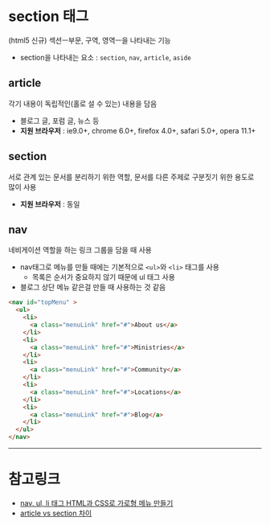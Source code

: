 # section 태그
(html5 신규) 섹션ㅡ부문, 구역, 영역ㅡ을 나타내는 기능
* section을 나타내는 요소 : `section`, `nav`, `article`, `aside`

## article
각기 내용이 독립적인(홀로 설 수 있는) 내용을 담음
* 블로그 글, 포럼 글, 뉴스 등
* **지원 브라우저** : ie9.0+, chrome 6.0+, firefox 4.0+, safari 5.0+, opera 11.1+

## section
서로 관계 있는 문서를 분리하기 위한 역할, 문서를 다른 주제로 구분짓기 위한 용도로 많이 사용
* **지원 브라우저** : 동일

## nav
네비게이션 역할을 하는 링크 그룹을 담을 때 사용
* nav태그로 메뉴를 만들 때에는 기본적으로 `<ul>`와 `<li>` 태그를 사용
  * 목록은 순서가 중요하지 않기 때문에 ul 태그 사용
* 블로그 상단 메뉴 같은걸 만들 때 사용하는 것 같음
  
```html
<nav id="topMenu" >
  <ul>
    <li>
      <a class="menuLink" href="#">About us</a>
    </li>
    <li>
      <a class="menuLink" href="#">Ministries</a>
    </li> 
    <li>
      <a class="menuLink" href="#">Community</a>
    </li>
    <li>
      <a class="menuLink" href="#">Locations</a>
    </li> 
    <li>
      <a class="menuLink" href="#">Blog</a>
    </li>
  </ul>
</nav>
```
  
***
# 참고링크 
* [nav, ul, li 태그 HTML과 CSS로 가로형 메뉴 만들기](https://unikys.tistory.com/333)
* [article vs section 차이](https://aboooks.tistory.com/346)

